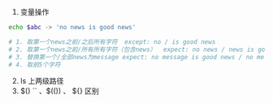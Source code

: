 1. 变量操作
``` bash
echo $abc -> 'no news is good news'

# 1. 取第一个news之前/之后所有字符  except: no / is good news
# 2. 取第一个news之前/所有所有字符（包含news）  expect: no news / news is good news
# 3. 替换第一个/全部news为message expect: no message is good news / no message is good message
# 4. 取前5个字符
```
2. ls 上两级路径
3. $() `` 、$(()) 、 ${} 区别